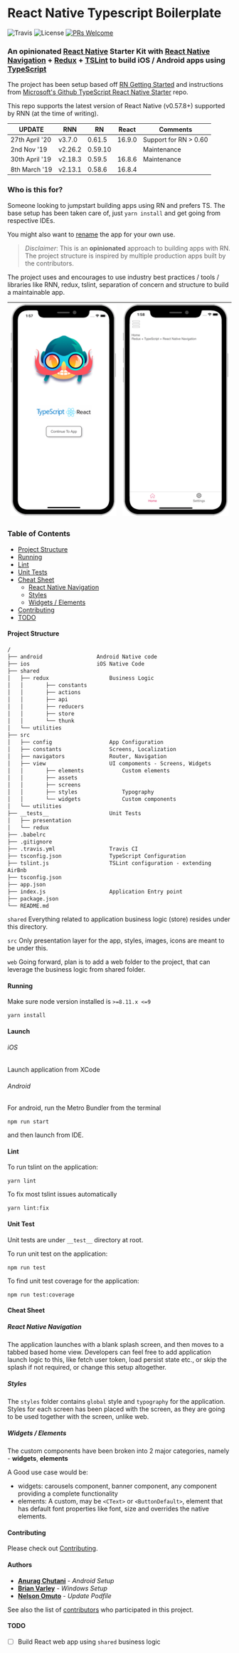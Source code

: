 # React Native Typescript Boilerplate

![Travis](https://api.travis-ci.com/AmitM30/react-native-typescript-boilerplate.svg?branch=master) ![License](https://img.shields.io/github/license/AmitM30/react-native-typescript-boilerplate.svg) [![PRs Welcome](https://img.shields.io/badge/PRs-welcome-brightgreen.svg)](./CONTRIBUTING.md)

### An opinionated [React Native](https://facebook.github.io/react-native/docs/getting-started) Starter Kit with [React Native Navigation](https://github.com/wix/react-native-navigation) + [Redux](https://github.com/reactjs/redux) + [TSLint](https://github.com/airbnb/javascript) to build iOS / Android apps using [TypeScript](https://github.com/Microsoft/TypeScript-React-Native-Starter)

The project has been setup based off [RN Getting Started](https://facebook.github.io/react-native/docs/getting-started) and instructions from [Microsoft's Github TypeScript React Native Starter](https://github.com/Microsoft/TypeScript-React-Native-Starter) repo.

This repo supports the latest version of React Native (v0.57.8+) supported by RNN (at the time of writing).

| UPDATE  | RNN | RN | React | Comments |
|---|---|---|---|---|
|  27th April '20 | v3.7.0 | 0.61.5 | 16.9.0 | Support for RN > 0.60
|  2nd Nov '19 | v2.26.2 | 0.59.10 |  | Maintenance |
|  30th April '19 | v2.18.3 | 0.59.5 | 16.8.6 | Maintenance |
|  8th March '19 | v2.13.1 | 0.58.6 | 16.8.4 |

### Who is this for?

Someone looking to jumpstart building apps using RN and prefers TS. The base setup has been taken care of, just `yarn install` and get going from respective IDEs.

You might also want to [rename](https://medium.com/the-react-native-log/how-to-rename-a-react-native-app-dafd92161c35) the app for your own use.

> _Disclaimer_: This is an **opinionated** approach to building apps with RN. The project structure is inspired by multiple production apps built by the contributors.

The project uses and encourages to use industry best practices / tools / libraries like RNN, redux, tslint, separation of concern and structure to build a maintainable app.

| ![Splash](./src/view/assets/images/sample/1.png "Splash") | ![Home](./src/view/assets/images/sample/2.png "Home") |
| :-------------------------------------------------------: | :---------------------------------------------------: |


### Table of Contents

- [Project Structure](#project-structure)
- [Running](#running)
- [Lint](#lint)
- [Unit Tests](#unit-tests)
- [Cheat Sheet](#cheat-sheet)
  - [React Native Navigation](#react-native-navigation)
  - [Styles](#styles)
  - [Widgets / Elements](#widgets---elements)
- [Contributing](#contributing)
- [TODO](#todo)

#### Project Structure

```
/
├── android					Android Native code
├── ios						iOS Native Code
├── shared
│   ├── redux					Business Logic
│   │	    ├── constants
│   │	    ├── actions
│   │	    ├── api
│   │	    ├── reducers
│   │	    ├── store
│   │	    └── thunk
│   └── utilities
├── src
│   ├── config					App Configuration
│   ├── constants				Screens, Localization
│   ├── navigators				Router, Navigation
│   ├── view					UI compoments - Screens, Widgets
│   │	    ├── elements			Custom elements
│   │	    ├── assets
│   │	    ├── screens
│   │	    ├── styles				Typography
│   │	    └── widgets				Custom components
│   └── utilities
├── __tests__					Unit Tests
│   ├── presentation
│   └── redux
├── .babelrc
├── .gitignore
├── .travis.yml					Travis CI
├── tsconfig.json				TypeScript Configuration
├── tslint.js					TSLint configuration - extending AirBnb
├── tsconfig.json
├── app.json
├── index.js					Application Entry point
├── package.json
└── README.md
```

`shared`
Everything related to application business logic (store) resides under this directory.

`src`
Only presentation layer for the app, styles, images, icons are meant to be under this.

`web`
Going forward, plan is to add a web folder to the project, that can leverage the business logic from shared folder.

#### Running

Make sure node version installed is `>=8.11.x <=9`

```
yarn install
```

#### Launch

###### iOS

Launch application from XCode

###### Android

For android, run the Metro Bundler from the terminal

```
npm run start
```

and then launch from IDE.

#### Lint

To run tslint on the application:

```
yarn lint
```

To fix most tslint issues automatically

```
yarn lint:fix
```

#### Unit Test

Unit tests are under `__test__` directory at root.

To run unit test on the application:

```
npm run test
```

To find unit test coverage for the application:

```
npm run test:coverage
```

#### Cheat Sheet

##### React Native Navigation

The application launches with a blank splash screen, and then moves to a tabbed based home view. Developers can feel free to add application launch logic to this, like fetch user token, load persist state etc., or skip the splash if not required, or change this setup altogether.

##### Styles

The `styles` folder contains `global` style and `typography` for the application. Styles for each screen has been placed with the screen, as they are going to be used together with the screen, unlike web.

##### Widgets / Elements

The custom components have been broken into 2 major categories, namely - **widgets**, **elements**

A Good use case would be:

- widgets: carousels component, banner component, any component providing a complete functionality
- elements: A custom, may be `<CText>` or `<ButtonDefault>`, element that has default font properties like font, size and overrides the native elements.

#### Contributing

Please check out [Contributing](https://github.com/AmitM30/react-native-typescript-boilerplate/blob/master/CONTRIBUTING.md).

#### Authors

- [**Anurag Chutani**](https://github.com/a7urag) - _Android Setup_
- [**Brian Varley**](https://github.com/BrianJVarley) - _Windows Setup_
- [**Nelson Omuto**](https://github.com/nelsonomuto) - _Update Podfile_

See also the list of [contributors](https://github.com/AmitM30/react-native-typescript-boilerplate/contributors) who participated in this project.

#### TODO

- [ ] Build React web app using `shared` business logic
